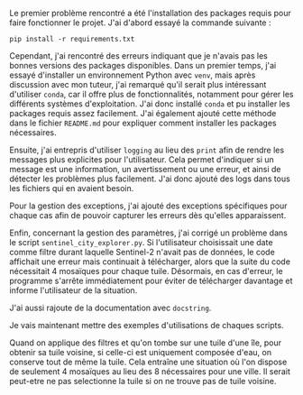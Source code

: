 Le premier problème rencontré a été l'installation des packages requis pour faire fonctionner le projet. J'ai d'abord essayé la commande suivante :  
```
pip install -r requirements.txt
```
Cependant, j'ai rencontré des erreurs indiquant que je n'avais pas les bonnes versions des packages disponibles. Dans un premier temps, j'ai essayé d'installer un environnement Python avec `venv`, mais après discussion avec mon tuteur, j'ai remarqué qu'il serait plus intéressant d'utiliser `conda`, car il offre plus de fonctionnalités, notamment pour gérer les différents systèmes d'exploitation. J'ai donc installé `conda` et pu installer les packages requis assez facilement. J'ai également ajouté cette méthode dans le fichier `README.md` pour expliquer comment installer les packages nécessaires.

Ensuite, j'ai entrepris d'utiliser `logging` au lieu des `print` afin de rendre les messages plus explicites pour l'utilisateur. Cela permet d'indiquer si un message est une information, un avertissement ou une erreur, et ainsi de détecter les problèmes plus facilement. J'ai donc ajouté des logs dans tous les fichiers qui en avaient besoin.

Pour la gestion des exceptions, j'ai ajouté des exceptions spécifiques pour chaque cas afin de pouvoir capturer les erreurs dès qu'elles apparaissent.

Enfin, concernant la gestion des paramètres, j'ai corrigé un problème dans le script `sentinel_city_explorer.py`. Si l'utilisateur choisissait une date comme filtre durant laquelle Sentinel-2 n'avait pas de données, le code affichait une erreur mais continuait à télécharger, alors que la suite du code nécessitait 4 mosaïques pour chaque tuile. Désormais, en cas d'erreur, le programme s'arrête immédiatement pour éviter de télécharger davantage et informe l'utilisateur de la situation.

J'ai aussi rajoute de la documentation avec `docstring`.

Je vais maintenant mettre des exemples d'utilisations de chaques scripts.

Quand on applique des filtres et qu'on tombe sur une tuile d'une île, pour obtenir sa tuile voisine, si celle-ci est uniquement composée d'eau, on conserve tout de même la tuile. Cela entraîne une situation où l'on dispose de seulement 4 mosaïques au lieu des 8 nécessaires pour une ville. 
Il serait peut-etre ne pas selectionne la tuile si on ne trouve pas de tuile voisine.